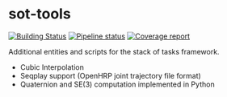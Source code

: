 sot-tools
=========

[![Building Status](https://travis-ci.org/stack-of-tasks/sot-tools.svg?branch=master)](https://travis-ci.org/stack-of-tasks/sot-tools)
[![Pipeline status](https://gitlab.laas.fr/stack-of-tasks/sot-tools/badges/master/pipeline.svg)](https://gitlab.laas.fr/stack-of-tasks/sot-tools/commits/master)
[![Coverage report](https://gitlab.laas.fr/stack-of-tasks/sot-tools/badges/master/coverage.svg?job=doc-coverage)](http://projects.laas.fr/gepetto/doc/stack-of-tasks/sot-tools/master/coverage/)

Additional entities and scripts for the stack of tasks framework.

 - Cubic Interpolation
 - Seqplay support (OpenHRP joint trajectory file format)
 - Quaternion and SE(3) computation implemented in Python
